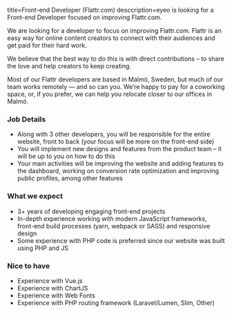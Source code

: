 title=Front-end Developer (Flattr.com)
desccription=eyeo is looking for a Front-end Developer focused on improving Flattr.com.

<? include jobs/header ?>

We are looking for a developer to focus on improving Flattr.com. Flattr is an easy way for online content creators to connect with their audiences and get paid for their hard work.

We believe that the best way to do this is with direct contributions – to share the love and help creators to keep creating.

Most of our Flattr developers are based in Malmö, Sweden, but much of our team works remotely — and so can you. We’re happy to pay for a coworking space, or, if you prefer, we can help you relocate closer to our offices in Malmö.

### Job Details

* Along with 3 other developers, you will be responsible for the entire website, front to back (your focus will be more on the front-end side)
* You will implement new designs and features from the product team – it will be up to you on how to do this
* Your main activities will be improving the website and adding features to the dashboard, working on conversion rate optimization and improving public profiles, among other features

### What we expect

* 3+ years of developing engaging front-end projects
* In-depth experience working with modern JavaScript frameworks, front-end build processes (yarn, webpack or SASS) and responsive design
* Some experience with PHP code is preferred since our website was built using PHP and JS

### Nice to have

* Experience with Vue.js
* Experience with ChartJS
* Experience with Web Fonts
* Experience with PHP routing framework (Laravel/Lumen, Slim, Other)

<? include jobs/footer ?>
